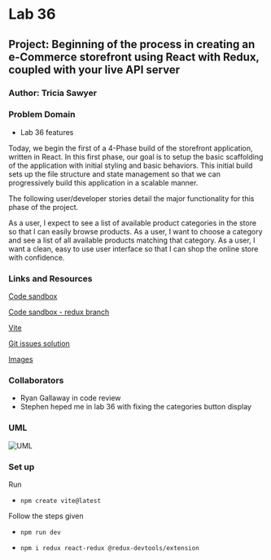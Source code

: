 # Lab 36

## Project: Beginning of the process in creating an e-Commerce storefront using React with Redux, coupled with your live API server

### Author: Tricia Sawyer

### Problem Domain

- Lab 36 features

Today, we begin the first of a 4-Phase build of the storefront application, written in React. In this first phase, our goal is to setup the basic scaffolding of the application with initial styling and basic behaviors. This initial build sets up the file structure and state management so that we can progressively build this application in a scalable manner.

The following user/developer stories detail the major functionality for this phase of the project.

As a user, I expect to see a list of available product categories in the store so that I can easily browse products.
As a user, I want to choose a category and see a list of all available products matching that category.
As a user, I want a clean, easy to use user interface so that I can shop the online store with confidence.

### Links and Resources

[Code sandbox](https://6k3j56-5173.csb.app/)

[Code sandbox - redux branch](https://t56556-5173.csb.app/)

[Vite](https://vitejs.dev/guide/)

[Git issues solution](https://www.youtube.com/watch?v=yo2bMGnIKE8)

[Images](https://awik.io/generate-random-images-unsplash-without-using-api/)

### Collaborators

- Ryan Gallaway in code review
- Stephen heped me in lab 36 with fixing the categories button display

### UML

![UML](./assets/)

### Set up

Run

- `npm create vite@latest`

Follow the steps given

- `npm run dev`

- `npm i redux react-redux @redux-devtools/extension`
